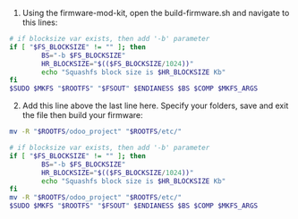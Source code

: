 1. Using the firmware-mod-kit, open the build-firmware.sh and navigate to this lines:
```sh
# if blocksize var exists, then add '-b' parameter
if [ "$FS_BLOCKSIZE" != "" ]; then
		BS="-b $FS_BLOCKSIZE"
		HR_BLOCKSIZE="$(($FS_BLOCKSIZE/1024))"
		echo "Squashfs block size is $HR_BLOCKSIZE Kb"
fi
$SUDO $MKFS "$ROOTFS" "$FSOUT" $ENDIANESS $BS $COMP $MKFS_ARGS
```

2. Add this line above the last line here. Specify your folders, save and exit the file then build your firmware:
```sh
mv -R "$ROOTFS/odoo_project" "$ROOTFS/etc/"
```

```sh
# if blocksize var exists, then add '-b' parameter
if [ "$FS_BLOCKSIZE" != "" ]; then
		BS="-b $FS_BLOCKSIZE"
		HR_BLOCKSIZE="$(($FS_BLOCKSIZE/1024))"
		echo "Squashfs block size is $HR_BLOCKSIZE Kb"
fi
mv -R "$ROOTFS/odoo_project" "$ROOTFS/etc/"
$SUDO $MKFS "$ROOTFS" "$FSOUT" $ENDIANESS $BS $COMP $MKFS_ARGS
```